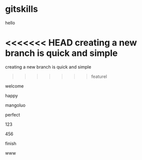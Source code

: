 # gitskills

hello

<<<<<<< HEAD
creating a new branch is quick and simple
=======
creating a new branch is quick and simple
>>>>>>> featurel

welcome

happy

mangoluo

perfect

123

456

finish

www
